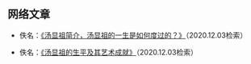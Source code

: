 

 

## 网络文章

- 佚名：[《汤显祖简介，汤显祖的一生是如何度过的？》](http://www.chinawenhua.com.cn/zrenwu/2019/7827.html)（2020.12.03检索）

- 佚名：[《汤显祖的生平及其艺术成就》](http://jx.ifeng.com/a/20160321/4388740_2.shtml)（2020.12.03检索）